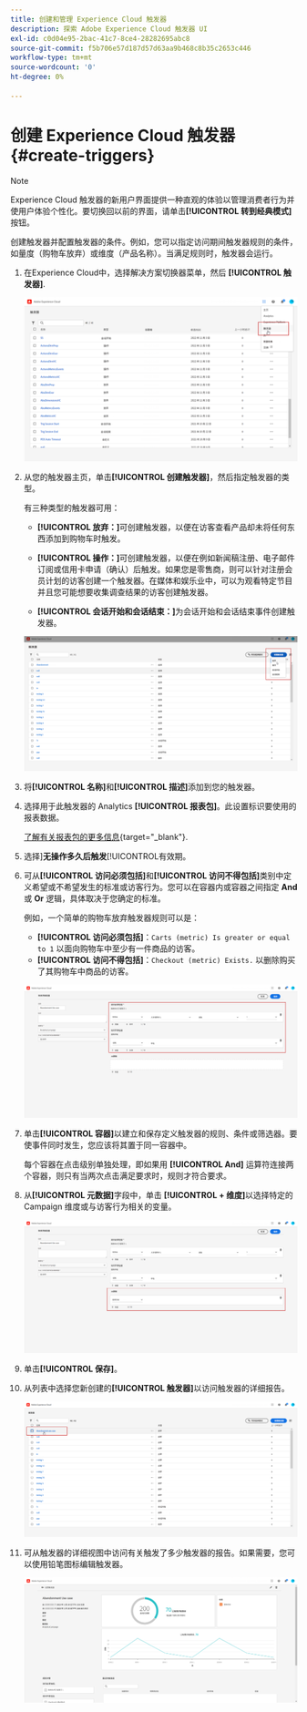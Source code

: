 ```yaml
---
title: 创建和管理 Experience Cloud 触发器
description: 探索 Adobe Experience Cloud 触发器 UI
exl-id: c0d04e95-2bac-41c7-8ce4-28282695abc8
source-git-commit: f5b706e57d187d57d63aa9b468c8b35c2653c446
workflow-type: tm+mt
source-wordcount: '0'
ht-degree: 0%

---
```


# 创建 Experience Cloud 触发器 {#create-triggers}

>[!NOTE]
>
> Experience Cloud 触发器的新用户界面提供一种直观的体验以管理消费者行为并使用户体验个性化。要切换回以前的界面，请单击&#x200B;**[!UICONTROL 转到经典模式]**&#x200B;按钮。

创建触发器并配置触发器的条件。例如，您可以指定访问期间触发器规则的条件，如量度（购物车放弃）或维度（产品名称）。当满足规则时，触发器会运行。

1. 在Experience Cloud中，选择解决方案切换器菜单，然后 **[!UICONTROL 触发器]**.

   ![](assets/triggers_7.png)

1. 从您的触发器主页，单击&#x200B;**[!UICONTROL 创建触发器]**，然后指定触发器的类型。

   有三种类型的触发器可用：

   * **[!UICONTROL 放弃：]**&#x200B;可创建触发器，以便在访客查看产品却未将任何东西添加到购物车时触发。

   * **[!UICONTROL 操作：]**&#x200B;可创建触发器，以便在例如新闻稿注册、电子邮件订阅或信用卡申请（确认）后触发。如果您是零售商，则可以针对注册会员计划的访客创建一个触发器。在媒体和娱乐业中，可以为观看特定节目并且您可能想要收集调查结果的访客创建触发器。

   * **[!UICONTROL 会话开始和会话结束：]**&#x200B;为会话开始和会话结束事件创建触发器。

   ![](assets/triggers_1.png)

1. 将&#x200B;**[!UICONTROL 名称]**&#x200B;和&#x200B;**[!UICONTROL 描述]**&#x200B;添加到您的触发器。

1. 选择用于此触发器的 Analytics **[!UICONTROL 报表包]**。此设置标识要使用的报表数据。

   [了解有关报表包的更多信息](https://experienceleague.adobe.com/docs/analytics/admin/admin-tools/manage-report-suites/c-new-report-suite/t-create-a-report-suite.html){target="_blank"}.

1. 选择&#x200B;]**无操作多久后触发**[!UICONTROL &#x200B;有效期。

1. 可从&#x200B;**[!UICONTROL 访问必须包括]**&#x200B;和&#x200B;**[!UICONTROL 访问不得包括]**&#x200B;类别中定义希望或不希望发生的标准或访客行为。您可以在容器内或容器之间指定 **And** 或 **Or** 逻辑，具体取决于您确定的标准。

   例如，一个简单的购物车放弃触发器规则可以是：

   * **[!UICONTROL 访问必须包括]**：`Carts (metric) Is greater or equal to 1` 以面向购物车中至少有一件商品的访客。
   * **[!UICONTROL 访问不得包括]**：`Checkout (metric) Exists.` 以删除购买了其购物车中商品的访客。

   ![](assets/triggers_2.png)

1. 单击&#x200B;**[!UICONTROL 容器]**&#x200B;以建立和保存定义触发器的规则、条件或筛选器。要使事件同时发生，您应该将其置于同一容器中。

   每个容器在点击级别单独处理，即如果用 **[!UICONTROL And]** 运算符连接两个容器，则只有当两次点击满足要求时，规则才符合要求。

1. 从&#x200B;**[!UICONTROL 元数据]**&#x200B;字段中，单击 **[!UICONTROL + 维度]**&#x200B;以选择特定的 Campaign 维度或与访客行为相关的变量。

   ![](assets/triggers_3.png)

1. 单击&#x200B;**[!UICONTROL 保存]**。

1. 从列表中选择您新创建的&#x200B;**[!UICONTROL 触发器]**&#x200B;以访问触发器的详细报告。

   ![](assets/triggers_4.png)

1. 可从触发器的详细视图中访问有关触发了多少触发器的报告。如果需要，您可以使用铅笔图标编辑触发器。

   ![](assets/triggers_5.png)

